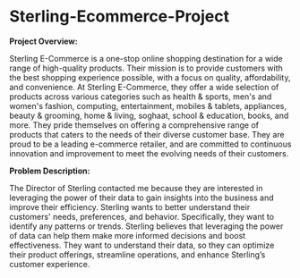 # Sterling-Ecommerce-Project

**Project Overview:**

Sterling E-Commerce is a one-stop online shopping destination for a wide range of high-quality products. Their mission is
to provide customers with the best shopping experience possible, with a focus on quality, affordability, and convenience.
At Sterling E-Commerce, they offer a wide selection of products across various categories such as health & sports, men's and women's
fashion, computing, entertainment, mobiles & tablets, appliances, beauty & grooming, home & living, soghaat, school & education,
books, and more. They pride themselves on offering a comprehensive range of products that caters to the needs of their diverse customer
base. They are proud to be a leading e-commerce retailer, and are committed to continuous innovation and improvement to meet the
evolving needs of their customers. 

**Problem Description:**

The Director of Sterling contacted me because they are interested in leveraging the power of their data to gain insights into the business and improve their
efficiency. Sterling wants to better understand their customers' needs, preferences, and behavior. Specifically, they want to identify any patterns or trends. 
Sterling believes that leveraging the power of data can help them make more informed decisions and boost effectiveness. They want to understand their data, so they can optimize their
product offerings, streamline operations, and enhance Sterling’s customer experience. 
